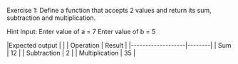 Exercise 1: Define a function that accepts 2 values and return its sum, subtraction and multiplication.


Hint
Input:
Enter value of a = 7
Enter value of b = 5


|Expected output |           |
| Operation         | Result |
|-------------------|--------|
| Sum               | 12     |
| Subtraction       | 2      |
| Multiplication    | 35     |

